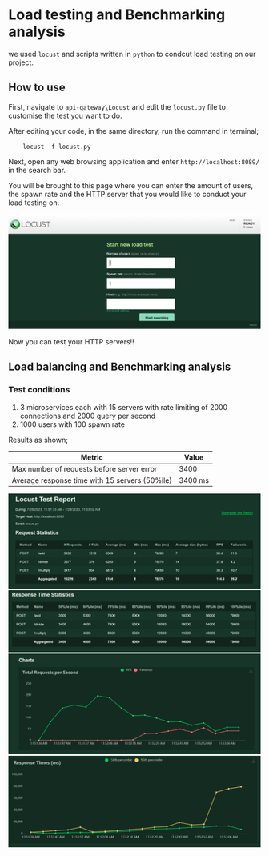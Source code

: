 # Load testing and Benchmarking analysis

we used `locust` and scripts written in `python` to condcut load testing on our project.

## How to use 

First, navigate to `api-gateway\Locust` and edit the `locust.py` file to customise the test you want to do. 

After editing your code, in the same directory, run the command in terminal;

```shell
    locust -f locust.py 
```

Next, open any web browsing application and enter `http://localhost:8089/` in the search bar. 

You will be brought to this page where you can enter the amount of users, the spawn rate and the HTTP server that you would like to conduct your load testing on. 

![Pythong-webage](Python-webpage.png)

Now you can test your HTTP servers!!

## Load balancing and Benchmarking analysis

### Test conditions 
1. 3 microservices each with 15 servers with rate limiting of 2000 connections and 2000 query per second
2. 1000 users with 100 spawn rate

Results as shown;

| Metric                                         | Value       |
| ---------------------------------------------- | ----------- |
| Max number of requests before server error     | 3400        |
| Average response time with 15 servers (50%ile) | 3400 ms     |

![Locust-Report 1](Locust-report-1.png)
![Locust-Report 2](Locust-report-2.png)
![Locust-Report 3](Locust-report-3.png)
![Locust-Report 4](Locust-report-4.png)



